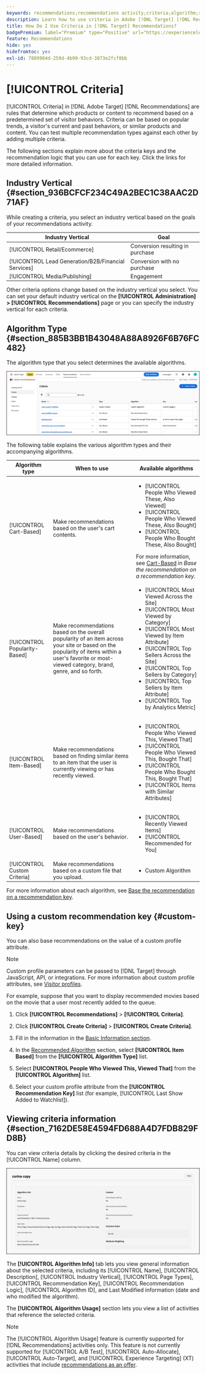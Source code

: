```yaml
---
keywords: recommendations;recommendations activity;criteria;algorithm;recommendation key;custom key;industry vertical;retail;eccommerce;lead generation;b2b;financial services;media;publishing
description: Learn how to use criteria in Adobe [!DNL Target] [!DNL Recommendations].
title: How Do I Use Criteria in [!DNL Target] Recommendations?
badgePremium: label="Premium" type="Positive" url="https://experienceleague.adobe.com/docs/target/using/introduction/intro.html?lang=en#premium newtab=true" tooltip="See what's included in Target Premium."
feature: Recommendations
hide: yes
hidefromtoc: yes
exl-id: 7809984d-259d-4b99-93cd-3073e2fcf8bb
---
```

# [!UICONTROL Criteria]

[!UICONTROL Criteria] in [!DNL Adobe Target] [!DNL Recommendations] are rules that determine which products or content to recommend based on a predetermined set of visitor behaviors. Criteria can be based on popular trends, a visitor's current and past behaviors, or similar products and content. You can test multiple recommendation types against each other by adding multiple criteria.

The following sections explain more about the criteria keys and the recommendation logic that you can use for each key. Click the links for more detailed information.

## Industry Vertical {#section_936BCFCF234C49A2BEC1C38AAC2D71AF}

While creating a criteria, you select an industry vertical based on the goals of your recommendations activity.

| Industry Vertical | Goal |
|--- |--- |
|[!UICONTROL Retail/Ecommerce]|Conversion resulting in purchase|
|[!UICONTROL Lead Generation/B2B/Financial Services]|Conversion with no purchase|
|[!UICONTROL Media/Publishing]|Engagement|

Other criteria options change based on the industry vertical you select. You can set your default industry vertical on the **[!UICONTROL Administration] > [!UICONTROL Recommendations]** page or you can specify the industry vertical for each criteria.

## Algorithm Type {#section_885B3BB1B43048A88A8926F6B76FC482}

The algorithm type that you select determines the available algorithms.

![Criteria page](assets/criteria-page-new.png)

The following table explains the various algorithm types and their accompanying algorithms.

|Algorithm type|When to use|Available algorithms|
| --- | --- | --- |
|[!UICONTROL Cart-Based]|Make recommendations based on the user's cart contents.|<ul><li>[!UICONTROL People Who Viewed These, Also Viewed]</li><li>[!UICONTROL People Who Viewed These, Also Bought]</li><li>[!UICONTROL People Who Bought These, Also Bought]</li></ul>For more information, see [Cart-Based](/help/main/c-recommendations/c-algorithms/base-the-recommendation-on-a-recommendation-key.md#cart-based) in *Base the recommendation on a recommendation key*.|
|[!UICONTROL Popularity-Based]|Make recommendations based on the overall popularity of an item across your site or based on the popularity of items within a user's favorite or most-viewed category, brand, genre, and so forth.|<ul><li>[!UICONTROL Most Viewed Across the Site]</li><li>[!UICONTROL Most Viewed by Category]</li><li>[!UICONTROL Most Viewed by Item Attribute]</li><li>[!UICONTROL Top Sellers Across the Site]</li><li>[!UICONTROL Top Sellers by Category]</li><li>[!UICONTROL Top Sellers by Item Attribute]</li><li>[!UICONTROL Top by Analytics Metric]</li></ul>|
|[!UICONTROL Item-Based]|Make recommendations based on finding similar items to an item that the user is currently viewing or has recently viewed.|<ul><li>[!UICONTROL People Who Viewed This, Viewed That]</li><li>[!UICONTROL People Who Viewed This, Bought That]</li><li>[!UICONTROL People Who Bought This, Bought That]</li><li>[!UICONTROL Items with Similar Attributes]</li></ul>|
|[!UICONTROL User-Based]|Make recommendations based on the user's behavior.|<ul><li>[!UICONTROL Recently Viewed Items]</li><li>[!UICONTROL Recommended for You]</li></ul>|
|[!UICONTROL Custom Criteria]|Make recommendations based on a custom file that you upload.|<ul><li>Custom Algorithm</li></ul>|

For more information about each algorithm, see [Base the recommendation on a recommendation key](/help/main/c-recommendations/c-algorithms/base-the-recommendation-on-a-recommendation-key.md).

## Using a custom recommendation key {#custom-key}

You can also base recommendations on the value of a custom profile attribute.

>[!NOTE]
>
>Custom profile parameters can be passed to [!DNL Target] through JavaScript, API, or integrations. For more information about custom profile attributes, see [Visitor profiles](/help/main/c-target/c-visitor-profile/visitor-profile.md).

For example, suppose that you want to display recommended movies based on the movie that a user most recently added to the queue.

1. Click **[!UICONTROL Recommendations]** > **[!UICONTROL Criteria]**.

1. Click **[!UICONTROL Create Criteria]** > **[!UICONTROL Create Criteria]**.

1. Fill in the information in the [Basic Information section](/help/main/c-recommendations/c-algorithms/create-new-algorithm.md#info).

1. In the [Recommended Algorithm](/help/main/c-recommendations/c-algorithms/create-new-algorithm.md#rec-algo) section, select **[!UICONTROL Item Based]** from the **[!UICONTROL Algorithm Type]** list.

1. Select **[!UICONTROL People Who Viewed This, Viewed That]** from the **[!UICONTROL Algorithm]** list.

1. Select your custom profile attribute from the **[!UICONTROL Recommendation Key]** list (for example, [!UICONTROL Last Show Added to Watchlist]).

## Viewing criteria information {#section_7162DE58E4594FD688A4D7FDB829FD8B}

You can view criteria details by clicking the desired criteria in the [!UICONTROL Name] column.

![Criteria Card hover](/help/main/c-recommendations/c-algorithms/assets/criteria-hover.png)

The **[!UICONTROL Algorithm Info]** tab lets you view general information about the selected criteria, including its [!UICONTROL Name], [!UICONTROL Description], [!UICONTROL Industry Vertical], [!UICONTROL Page Types], [!UICONTROL Recommendation Key], [!UICONTROL Recommendation Logic], [!UICONTROL Algorithm ID], and Last Modified information (date and who modified the algorithm).

The **[!UICONTROL Algorithm Usage]** section lets you view a list of activities that reference the selected criteria.

>[!NOTE]
>
>The [!UICONTROL Algorithm Usage] feature is currently supported for [!DNL Recommendations] activities only. This feature is not currently supported for [!UICONTROL A/B Test], [!UICONTROL Auto-Allocate], [!UICONTROL Auto-Target], and [!UICONTROL Experience Targeting] (XT) activities that include [recommendations as an offer](/help/main/c-recommendations/recommendations-as-an-offer.md).
